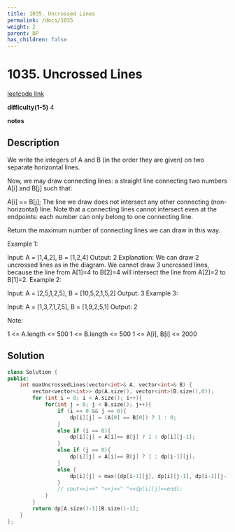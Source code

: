 ```yaml
---
title: 1035. Uncrossed Lines
permalink: /docs/1035
weight: 2
parent: DP
has_children: false
---
```

# 1035. Uncrossed Lines
[leetcode link](https://leetcode.com/problems/uncrossed-lines/)

**difficulty(1-5)** 
4

**notes**   


## Description
We write the integers of A and B (in the order they are given) on two separate horizontal lines.

Now, we may draw connecting lines: a straight line connecting two numbers A[i] and B[j] such that:

A[i] == B[j];
The line we draw does not intersect any other connecting (non-horizontal) line.
Note that a connecting lines cannot intersect even at the endpoints: each number can only belong to one connecting line.

Return the maximum number of connecting lines we can draw in this way.

 

Example 1:


Input: A = [1,4,2], B = [1,2,4]
Output: 2
Explanation: We can draw 2 uncrossed lines as in the diagram.
We cannot draw 3 uncrossed lines, because the line from A[1]=4 to B[2]=4 will intersect the line from A[2]=2 to B[1]=2.
Example 2:

Input: A = [2,5,1,2,5], B = [10,5,2,1,5,2]
Output: 3
Example 3:

Input: A = [1,3,7,1,7,5], B = [1,9,2,5,1]
Output: 2
 

Note:

1 <= A.length <= 500
1 <= B.length <= 500
1 <= A[i], B[i] <= 2000

## Solution
```c++
class Solution {
public:
    int maxUncrossedLines(vector<int>& A, vector<int>& B) {
        vector<vector<int>> dp(A.size(), vector<int>(B.size(),0));
        for (int i = 0; i < A.size(); i++){
            for(int j = 0; j < B.size(); j++){
                if (i == 0 && j == 0){
                    dp[i][j] = (A[0] == B[0]) ? 1 : 0;
                }
                else if (i == 0){
                    dp[i][j] = A[i]== B[j] ? 1 : dp[i][j-1];
                }
                else if (j == 0){
                    dp[i][j] = A[i]== B[j] ? 1 : dp[i-1][j];
                }
                else {
                    dp[i][j] = max({dp[i-1][j], dp[i][j-1], dp[i-1][j-1] + (A[i]==B[j] ? 1 : 0)});
                }
                // cout<<i<<" "<<j<<" "<<dp[i][j]<<endl;
            }
        }
        return dp[A.size()-1][B.size()-1];
    }
};
```

<!-- 
Default label
{: .label }

Blue label
{: .label .label-blue }

Stable
{: .label .label-green }

New release
{: .label .label-purple }

Coming soon
{: .label .label-yellow }

Deprecated
{: .label .label-red } -->
